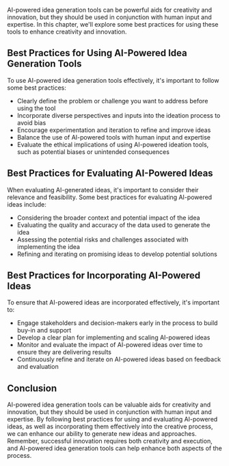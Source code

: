 

AI-powered idea generation tools can be powerful aids for creativity and innovation, but they should be used in conjunction with human input and expertise. In this chapter, we'll explore some best practices for using these tools to enhance creativity and innovation.

Best Practices for Using AI-Powered Idea Generation Tools
---------------------------------------------------------

To use AI-powered idea generation tools effectively, it's important to follow some best practices:

* Clearly define the problem or challenge you want to address before using the tool
* Incorporate diverse perspectives and inputs into the ideation process to avoid bias
* Encourage experimentation and iteration to refine and improve ideas
* Balance the use of AI-powered tools with human input and expertise
* Evaluate the ethical implications of using AI-powered ideation tools, such as potential biases or unintended consequences

Best Practices for Evaluating AI-Powered Ideas
----------------------------------------------

When evaluating AI-generated ideas, it's important to consider their relevance and feasibility. Some best practices for evaluating AI-powered ideas include:

* Considering the broader context and potential impact of the idea
* Evaluating the quality and accuracy of the data used to generate the idea
* Assessing the potential risks and challenges associated with implementing the idea
* Refining and iterating on promising ideas to develop potential solutions

Best Practices for Incorporating AI-Powered Ideas
-------------------------------------------------

To ensure that AI-powered ideas are incorporated effectively, it's important to:

* Engage stakeholders and decision-makers early in the process to build buy-in and support
* Develop a clear plan for implementing and scaling AI-powered ideas
* Monitor and evaluate the impact of AI-powered ideas over time to ensure they are delivering results
* Continuously refine and iterate on AI-powered ideas based on feedback and evaluation

Conclusion
----------

AI-powered idea generation tools can be valuable aids for creativity and innovation, but they should be used in conjunction with human input and expertise. By following best practices for using and evaluating AI-powered ideas, as well as incorporating them effectively into the creative process, we can enhance our ability to generate new ideas and approaches. Remember, successful innovation requires both creativity and execution, and AI-powered idea generation tools can help enhance both aspects of the process.
